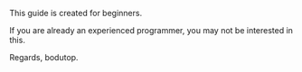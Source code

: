 This guide is created for beginners. 

If you are already an experienced programmer, you may not be interested in this.

Regards, bodutop.
